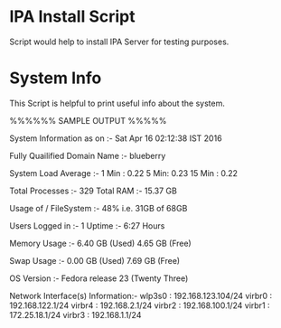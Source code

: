 # IPA Install Script
Script would help to install IPA Server for testing purposes.

# System Info
This Script is helpful to print useful info about the system.

%%%%%% SAMPLE OUTPUT %%%%%

System Information as on :- Sat Apr 16 02:12:38 IST 2016 

Fully Quailified Domain Name :- blueberry 

System Load Average :- 1 Min : 0.22	5 Min: 0.23	15 Min : 0.22 

Total Processes :- 329 	Total RAM :- 15.37 GB 

Usage of / FileSystem :- 48% i.e. 31GB of 68GB 

Users Logged in :- 1  Uptime :- 6:27 Hours 

Memory Usage :- 6.40 GB (Used) 4.65 GB (Free) 

Swap Usage :- 0.00 GB (Used) 7.69 GB (Free) 

OS Version :- Fedora release 23 (Twenty Three) 

Network Interface(s) Information:- 
wlp3s0 : 192.168.123.104/24
virbr0 : 192.168.122.1/24
virbr4 : 192.168.2.1/24
virbr2 : 192.168.100.1/24
virbr1 : 172.25.18.1/24
virbr3 : 192.168.1.1/24
